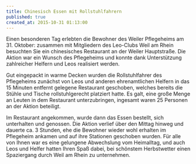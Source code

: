 ```yaml
---
title: Chinesisch Essen mit Rollstuhlfahrern
published: true
created_at: 2015-10-31 01:13:00
---
```


Einen besonderen Tag erlebten die Bewohner des Weiler Pflegeheims am 31. Oktober: zusammen mit Mitgliedern des Leo-Clubs Weil am Rhein besuchten Sie ein chinesisches Restaurant an der Weiler Hauptstraße. Die Aktion war ein Wunsch des Pflegeheims und konnte dank Unterstützung zahlreicher Helfern und Leos realisiert werden.

Gut eingepackt in warme Decken wurden die Rollstuhlfahrer des Pflegeheims zunächst von Leos und anderen ehrenamtlichen Helfern in das 15 Minuten entfernt gelegene Restaurant geschoben, welches bereits die Stühle und Tische rollstuhlgerecht platziert hatte. Es galt, eine große Menge an Leuten in dem Restaurant unterzubringen, ingesamt waren 25 Personen an der Aktion beteiligt.

Im Restaurant angekommen, wurde dann das Essen bestellt, sich unterhalten und genossen. Die Aktion verlief über den Mittag hinweg und dauerte ca. 3 Stunden, ehe die Bewohner wieder wohl erhalten im Pflegeheim ankamen und auf ihre Stationen geschoben wurden. Für alle von Ihnen war es eine gelungene Abwechslung vom Heimalltag, und auch Leos und Helfer hatten Ihren Spaß dabei, bei schönstem Herbstwetter einen Spaziergang durch Weil am Rhein zu unternehmen.
